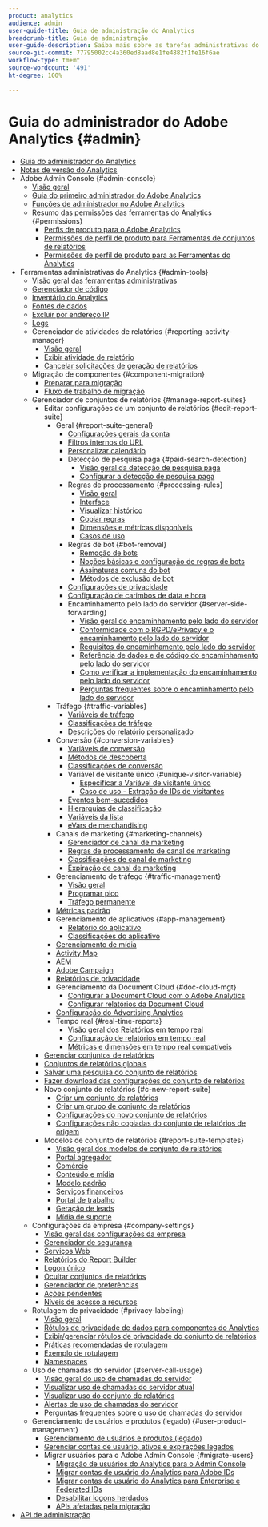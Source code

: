 ```yaml
---
product: analytics
audience: admin
user-guide-title: Guia de administração do Analytics
breadcrumb-title: Guia de administração
user-guide-description: Saiba mais sobre as tarefas administrativas do Analytics, como gerenciar usuários e produtos no Admin Console da Experience Cloud, configurar conjuntos de relatórios e muito mais.
source-git-commit: 77795002cc4a360ed8aad8e1fe4882f1fe16f6ae
workflow-type: tm+mt
source-wordcount: '491'
ht-degree: 100%

---
```



# Guia do administrador do Adobe Analytics {#admin}

+ [Guia do administrador do Analytics](home.md)
+ [Notas de versão do Analytics](https://experienceleague.adobe.com/pt-br/docs/analytics/release-notes/latest)
+ Adobe Admin Console {#admin-console}
   + [Visão geral](admin-console/home.md)
   + [Guia do primeiro administrador do Adobe Analytics](admin-console/first-admin-guide.md)
   + [Funções de administrador no Adobe Analytics](admin-console/admin-roles-in-analytics.md)
   + Resumo das permissões das ferramentas do Analytics {#permissions}
      + [Perfis de produto para o Adobe Analytics](admin-console/permissions/product-profile.md)
      + [Permissões de perfil de produto para Ferramentas de conjuntos de relatórios](admin-console/permissions/report-suite-tools.md)
      + [Permissões de perfil de produto para as Ferramentas do Analytics](admin-console/permissions/analytics-tools.md)
+ Ferramentas administrativas do Analytics {#admin-tools}
   + [Visão geral das ferramentas administrativas](tools/c-admin-tools.md)
   + [Gerenciador de código](tools/code-manager-admin.md)
   + [Inventário do Analytics](tools/analytics-inventory.md)
   + [Fontes de dados](tools/data-sources.md)
   + [Excluir por endereço IP](tools/exclude-ip.md)
   + [Logs](tools/logs.md)
   + Gerenciador de atividades de relatórios {#reporting-activity-manager}
      + [Visão geral](tools/reporting-activity-manager/reporting-activity-overview.md)
      + [Exibir atividade de relatório](tools//reporting-activity-manager/reporting-activity.md)
      + [Cancelar solicitações de geração de relatórios](tools/reporting-activity-manager/reporting-activity-cancel-requests.md)
   + Migração de componentes {#component-migration}
      + [Preparar para migração](tools/component-migration/prepare-component-migration.md)
      + [Fluxo de trabalho de migração](tools/component-migration/component-migration.md)
   + Gerenciador de conjuntos de relatórios {#manage-report-suites}
      + Editar configurações de um conjunto de relatórios {#edit-report-suite}
         + Geral {#report-suite-general}
            + [Configurações gerais da conta](tools/manage-rs/edit-settings/general/general-acct-settings-admin.md)
            + [Filtros internos do URL](tools/manage-rs/edit-settings/general/internal-url-filter-admin.md)
            + [Personalizar calendário](tools/manage-rs/edit-settings/general/custom-calendar.md)
            + Detecção de pesquisa paga {#paid-search-detection}
               + [Visão geral da detecção de pesquisa paga](tools/manage-rs/edit-settings/general/paid-search-detection/paid-search-detection.md)
               + [Configurar a detecção de pesquisa paga](tools/manage-rs/edit-settings/general/paid-search-detection/t-paid-search-detection.md)
            + Regras de processamento {#processing-rules}
               + [Visão geral](tools/manage-rs/edit-settings/general/processing-rules/pr-overview.md)
               + [Interface](tools/manage-rs/edit-settings/general/processing-rules/pr-interface.md)
               + [Visualizar histórico](tools/manage-rs/edit-settings/general/processing-rules/pr-view-history.md)
               + [Copiar regras](tools/manage-rs/edit-settings/general/processing-rules/pr-copy.md)
               + [Dimensões e métricas disponíveis](tools/manage-rs/edit-settings/general/processing-rules/pr-variables.md)
               + [Casos de uso](tools/manage-rs/edit-settings/general/processing-rules/pr-use-cases.md)
            + Regras de bot {#bot-removal}
               + [Remoção de bots](tools/manage-rs/edit-settings/general/bot-removal/bot-removal.md)
               + [Noções básicas e configuração de regras de bots](tools/manage-rs/edit-settings/general/bot-removal/bot-rules.md)
               + [Assinaturas comuns do bot](tools/manage-rs/edit-settings/general/bot-removal/bot-signatures.md)
               + [Métodos de exclusão de bot](tools/manage-rs/edit-settings/general/bot-removal/bot-exclusion-methods.md)
            + [Configurações de privacidade](tools/manage-rs/edit-settings/general/privacy-settings.md)
            + [Configuração de carimbos de data e hora](tools/manage-rs/edit-settings/general/timestamp-configuration.md)
            + Encaminhamento pelo lado do servidor {#server-side-forwarding}
               + [Visão geral do encaminhamento pelo lado do servidor](tools/manage-rs/edit-settings/general/c-server-side-forwarding/ssf.md)
               + [Conformidade com o RGPD/ePrivacy e o encaminhamento pelo lado do servidor](tools/manage-rs/edit-settings/general/c-server-side-forwarding/ssf-gdpr.md)
               + [Requisitos do encaminhamento pelo lado do servidor](tools/manage-rs/edit-settings/general/c-server-side-forwarding/ssf-requirements.md)
               + [Referência de dados e de código do encaminhamento pelo lado do servidor](tools/manage-rs/edit-settings/general/c-server-side-forwarding/ssf-reference.md)
               + [Como verificar a implementação do encaminhamento pelo lado do servidor](tools/manage-rs/edit-settings/general/c-server-side-forwarding/ssf-verify.md)
               + [Perguntas frequentes sobre o encaminhamento pelo lado do servidor](tools/manage-rs/edit-settings/general/c-server-side-forwarding/ssf-faq.md)
         + Tráfego {#traffic-variables}
            + [Variáveis de tráfego](tools/manage-rs/edit-settings/c-traffic-variables/traffic-var.md)
            + [Classificações de tráfego](tools/manage-rs/edit-settings/c-traffic-variables/traffic-classifications.md)
            + [Descrições do relatório personalizado](tools/manage-rs/edit-settings/c-traffic-variables/custom-desc-admin.md)
         + Conversão {#conversion-variables}
            + [Variáveis de conversão](tools/manage-rs/edit-settings/conversion-var-admin/conversion-var-admin.md)
            + [Métodos de descoberta](tools/manage-rs/edit-settings/conversion-var-admin/finding-methods.md)
            + [Classificações de conversão](tools/manage-rs/edit-settings/conversion-var-admin/conversion-classifications.md)
            + Variável de visitante único {#unique-visitor-variable}
               + [Especificar a Variável de visitante único](tools/manage-rs/edit-settings/conversion-var-admin/unique-visitor-variable-admin/t-unique-visitor-variable.md)
               + [Caso de uso - Extração de IDs de visitantes](tools/manage-rs/edit-settings/conversion-var-admin/unique-visitor-variable-admin/extract-visitorids-usecase.md)
            + [Eventos bem-sucedidos](tools/manage-rs/edit-settings/conversion-var-admin/c-success-events/success-event.md)
            + [Hierarquias de classificação](tools/manage-rs/edit-settings/conversion-var-admin/classification-hierarchies.md)
            + [Variáveis da lista](tools/manage-rs/edit-settings/conversion-var-admin/list-var-admin.md)
            + [eVars de merchandising](tools/manage-rs/edit-settings/conversion-var-admin/merchandising-evars.md)
         + Canais de marketing {#marketing-channels}
            + [Gerenciador de canal de marketing](tools/manage-rs/edit-settings/marketing-channels/c-channels.md)
            + [Regras de processamento de canal de marketing](tools/manage-rs/edit-settings/marketing-channels/c-rules.md)
            + [Classificações de canal de marketing](tools/manage-rs/edit-settings/marketing-channels/classifications-mchannel.md)
            + [Expiração de canal de marketing](tools/manage-rs/edit-settings/marketing-channels/visitor-engagement.md)
         + Gerenciamento de tráfego {#traffic-management}
            + [Visão geral](tools/manage-rs/edit-settings/c-traffic-management/traffic-management.md)
            + [Programar pico](tools/manage-rs/edit-settings/c-traffic-management/t-traffic-schedule-spike.md)
            + [Tráfego permanente](tools/manage-rs/edit-settings/c-traffic-management/t-traffic-permanent.md)
         + [Métricas padrão](tools/manage-rs/edit-settings/default-metrics.md)
         + Gerenciamento de aplicativos {#app-management}
            + [Relatório do aplicativo](tools/manage-rs/edit-settings/app-reporting.md)
            + [Classificações do aplicativo](tools/manage-rs/edit-settings/app-classifications.md)
         + [Gerenciamento de mídia](tools/manage-rs/edit-settings/media-management.md)
         + [Activity Map](tools/manage-rs/edit-settings/activity-map.md)
         + [AEM](tools/manage-rs/edit-settings/adobe-experience-manager.md)
         + [Adobe Campaign](tools/manage-rs/edit-settings/adobe-campaign.md)
         + [Relatórios de privacidade](tools/manage-rs/edit-settings/privacy-reporting.md)
         + Gerenciamento da Document Cloud {#doc-cloud-mgt}
            + [Configurar a Document Cloud com o Adobe Analytics](tools/manage-rs/edit-settings/document-cloud-mgt.md)
            + [Configurar relatórios da Document Cloud](tools/manage-rs/edit-settings/document-cloud-config.md)
         + [Configuração do Advertising Analytics](tools/manage-rs/edit-settings/advertising-analytics-config.md)
         + Tempo real {#real-time-reports}
            + [Visão geral dos Relatórios em tempo real](tools/manage-rs/edit-settings/realtime/realtime.md)
            + [Configuração de relatórios em tempo real](tools/manage-rs/edit-settings/realtime/t-realtime-admin.md)
            + [Métricas e dimensões em tempo real compatíveis](tools/manage-rs/edit-settings/realtime/realtime-metrics.md)
      + [Gerenciar conjuntos de relatórios](tools/manage-rs/report-suites-admin.md)
      + [Conjuntos de relatórios globais](tools/manage-rs/rollup-report-suite.md)
      + [Salvar uma pesquisa do conjunto de relatórios](tools/manage-rs/t-report-suite-saved-search.md)
      + [Fazer download das configurações do conjunto de relatórios](tools/manage-rs/t-download-rs-settings.md)
      + Novo conjunto de relatórios {#c-new-report-suite}
         + [Criar um conjunto de relatórios](tools/manage-rs/new-rs/t-create-a-report-suite.md)
         + [Criar um grupo de conjunto de relatórios](tools/manage-rs/new-rs/t-create-rs-group.md)
         + [Configurações do novo conjunto de relatórios](tools/manage-rs/new-rs/new-report-suite.md)
         + [Configurações não copiadas do conjunto de relatórios de origem](tools/manage-rs/new-rs/settings-not-copied-from-rs.md)
      + Modelos de conjunto de relatórios {#report-suite-templates}
         + [Visão geral dos modelos de conjunto de relatórios](tools/manage-rs/rs-templates/report-suite-templates.md)
         + [Portal agregador](tools/manage-rs/rs-templates/aggregator-portal.md)
         + [Comércio](tools/manage-rs/rs-templates/commerce-admin.md)
         + [Conteúdo e mídia](tools/manage-rs/rs-templates/content-media.md)
         + [Modelo padrão](tools/manage-rs/rs-templates/default-rs-template.md)
         + [Serviços financeiros](tools/manage-rs/rs-templates/financial-services.md)
         + [Portal de trabalho](tools/manage-rs/rs-templates/job-portal.md)
         + [Geração de leads](tools/manage-rs/rs-templates/lead-generation.md)
         + [Mídia de suporte](tools/manage-rs/rs-templates/support-media.md)
   + Configurações da empresa {#company-settings}
      + [Visão geral das configurações da empresa](tools/company/c-company-settings.md)
      + [Gerenciador de segurança](tools/company/security-manager.md)
      + [Serviços Web](tools/company/web-services-admin.md)
      + [Relatórios do Report Builder](tools/company/report-builder-reports-admin.md)
      + [Logon único](tools/company/single-signon-admin.md)
      + [Ocultar conjuntos de relatórios](tools/company/c-hide-report-suites.md)
      + [Gerenciador de preferências](tools/company/preferences-manager.md)
      + [Ações pendentes](tools/company/pending-actions-admin.md)
      + [Níveis de acesso a recursos](tools/company/feature-access-levels.md)
   + Rotulagem de privacidade {#privacy-labeling}
      + [Visão geral](tools/privacy-labeling/labeling-overview.md)
      + [Rótulos de privacidade de dados para componentes do Analytics](tools/privacy-labeling/labels.md)
      + [Exibir/gerenciar rótulos de privacidade do conjunto de relatórios](tools/privacy-labeling/view-settings.md)
      + [Práticas recomendadas de rotulagem](tools/privacy-labeling/best-practices.md)
      + [Exemplo de rotulagem](tools/privacy-labeling/examples.md)
      + [Namespaces](tools/privacy-labeling/namespaces.md)
   + Uso de chamadas do servidor {#server-call-usage}
      + [Visão geral do uso de chamadas do servidor](tools/server-call-usage/overage-overview.md)
      + [Visualizar uso de chamadas do servidor atual](tools/server-call-usage/server-call-usage-dashboard.md)
      + [Visualizar uso do conjunto de relatórios](tools/server-call-usage/report-suite-usage.md)
      + [Alertas de uso de chamadas do servidor](tools/server-call-usage/scu-alerts.md)
      + [Perguntas frequentes sobre o uso de chamadas do servidor](tools/server-call-usage/overage-faq.md)
   + Gerenciamento de usuários e produtos (legado) {#user-product-management}
      + [Gerenciamento de usuários e produtos (legado)](tools/user-management/user-management.md)
      + [Gerenciar contas de usuário, ativos e expirações legados](tools/user-management/users-assets.md)
      + Migrar usuários para o Adobe Admin Console {#migrate-users}
         + [Migração de usuários do Analytics para o Admin Console](tools/user-management/user-migration/c-migration-tool.md)
         + [Migrar contas de usuário do Analytics para Adobe IDs](tools/user-management/user-migration/t-migrate-users.md)
         + [Migrar contas de usuário do Analytics para Enterprise e Federated IDs](tools/user-management/user-migration/migrate-enterprise.md)
         + [Desabilitar logons herdados](tools/user-management/user-migration/t-disable-legacy-login.md)
         + [APIs afetadas pela migração](tools/user-management/user-migration/developer.md)
+ [API de administração](https://developer.adobe.com/analytics-apis/docs/2.0/)
